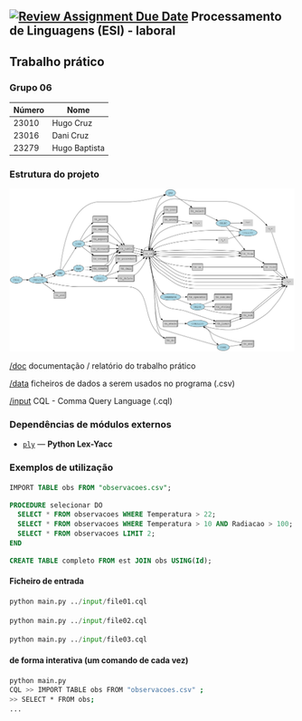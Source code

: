 [![Review Assignment Due Date](https://classroom.github.com/assets/deadline-readme-button-22041afd0340ce965d47ae6ef1cefeee28c7c493a6346c4f15d667ab976d596c.svg)](https://classroom.github.com/a/uCocwY5e)
Processamento de Linguagens (ESI) - laboral
-----

## Trabalho prático 

### Grupo  06     

| Número | Nome          |
|--------|---------------|
| 23010  | Hugo Cruz     |
| 23016  | Dani Cruz     |
| 23279  | Hugo Baptista |




### Estrutura do projeto
  ![Árvore da Gramática](./img/gramatica.png)

  [/doc](./doc)   documentação / relatório do trabalho prático
  
  [/data](./data) ficheiros de dados a serem usados no programa (.csv) 

  [/input](./input)  CQL - Comma Query Language  (.cql)



### Dependências de módulos externos 

- [`ply`](https://pypi.org/project/ply/) — **Python Lex-Yacc**


### Exemplos de utilização 

```sql
IMPORT TABLE obs FROM "observacoes.csv";
```

```sql
PROCEDURE selecionar DO
  SELECT * FROM observacoes WHERE Temperatura > 22;
  SELECT * FROM observacoes WHERE Temperatura > 10 AND Radiacao > 100;
  SELECT * FROM observacoes LIMIT 2;
END
```

```sql
CREATE TABLE completo FROM est JOIN obs USING(Id);
```

#### Ficheiro de entrada

```PYTHON
python main.py ../input/file01.cql 

python main.py ../input/file02.cql 

python main.py ../input/file03.cql 
```

#### de forma interativa (um comando de cada vez)

```bash
python main.py 
CQL >> IMPORT TABLE obs FROM "observacoes.csv" ;  
>> SELECT * FROM obs;
...
```







